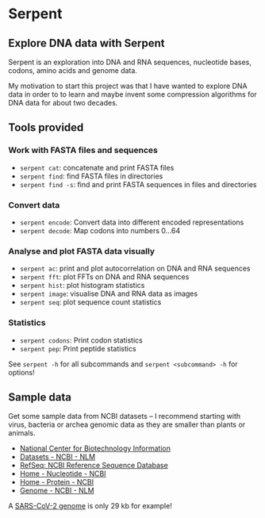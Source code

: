 # Serpent


## Explore DNA data with Serpent

Serpent is an exploration into DNA and RNA sequences, nucleotide
bases, codons, amino acids and genome data.

My motivation to start this project was that I have wanted to explore DNA data in order to to learn and maybe
invent some compression algorithms for DNA data for about two decades.


## Tools provided

### Work with FASTA files and sequences

* `serpent cat`: concatenate and print FASTA files
* `serpent find`: find FASTA files in directories
* `serpent find -s`: find and print FASTA sequences in files and directories

### Convert data

* `serpent encode`: Convert data into different encoded representations
* `serpent decode`: Map codons into numbers 0...64

### Analyse and plot FASTA data visually

* `serpent ac`: print and plot autocorrelation on DNA and RNA sequences
* `serpent fft`: plot FFTs on DNA and RNA sequences
* `serpent hist`: plot histogram statistics
* `serpent image`: visualise DNA and RNA data as images
* `serpent seq`: plot sequence count statistics

### Statistics

* `serpent codons`: Print codon statistics
* `serpent pep`: Print peptide statistics

See `serpent -h` for all subcommands and `serpent <subcommand> -h` for options!


## Sample data

Get some sample data from NCBI datasets – I recommend starting with virus, bacteria or
archea genomic data as they are smaller than plants or animals.

* [National Center for Biotechnology Information](https://www.ncbi.nlm.nih.gov/)
* [Datasets - NCBI - NLM](https://www.ncbi.nlm.nih.gov/datasets/)
* [RefSeq: NCBI Reference Sequence Database](https://www.ncbi.nlm.nih.gov/refseq/)
* [Home - Nucleotide - NCBI](https://www.ncbi.nlm.nih.gov/nuccore/)
* [Home - Protein - NCBI](https://www.ncbi.nlm.nih.gov/protein)
* [Genome - NCBI - NLM](https://www.ncbi.nlm.nih.gov/datasets/genome/)

A [SARS-CoV-2 genome](https://www.ncbi.nlm.nih.gov/nuccore/MN988713.1?report=fasta) is only 29 kb for example!
